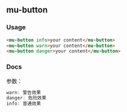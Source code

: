 ## mu-button

### Usage

```html
<mu-button info>your content</mu-button>
<mu-button warn>your content</mu-button>
<mu-button danger>your content</mu-button>
```

### Docs

参数：

```js
warn: 警告效果
danger: 危险效果
info: 普通效果
```

